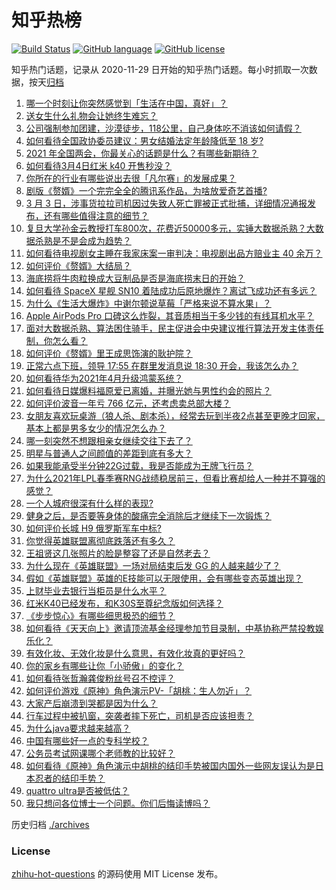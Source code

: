 # 知乎热榜
[![Build Status](https://github.com/ToWeLong/zhihu-hot-questions/workflows/CI/badge.svg)](https://github.com/ToWeLong/zhihu-hot-questions/actions)
[![GitHub language](https://img.shields.io/badge/language-golang-orange.svg)](https://golang.org/)
[![GitHub license](https://img.shields.io/github/license/ToWeLong/zhihu-hot-questions)](https://github.com/ToWeLong/zhihu-hot-questions/blob/main/LICENSE)

知乎热门话题，记录从 2020-11-29 日开始的知乎热门话题。每小时抓取一次数据，按天[归档](./archives)

<!-- BEGIN -->

1. [哪一个时刻让你突然感觉到「生活在中国，真好」？](https://www.zhihu.com/question/446990478)
1. [送女生什么礼物会让她终生难忘？](https://www.zhihu.com/question/22544804)
1. [公司强制参加团建，沙漠徒步，118公里，自己身体吃不消该如何请假？](https://www.zhihu.com/question/446506135)
1. [如何看待全国政协委员建议：男女结婚法定年龄降低至 18 岁?](https://www.zhihu.com/question/447328679)
1. [2021 年全国两会，你最关心的话题是什么？有哪些新期待？](https://www.zhihu.com/question/447176215)
1. [如何看待3月4日红米 k40 开售秒没？](https://www.zhihu.com/question/447473364)
1. [你所在的行业有哪些说出去很「凡尔赛」的发展成果？](https://www.zhihu.com/question/447184680)
1. [剧版《赘婿》一个完完全全的腾讯系作品，为啥放爱奇艺首播?](https://www.zhihu.com/question/445133297)
1. [3 月 3 日，涉事货拉拉司机因过失致人死亡罪被正式批捕，详细情况通报发布，还有哪些值得注意的细节？](https://www.zhihu.com/question/447340905)
1. [复旦大学孙金云教授打车800次，花费近50000多元，实锤大数据杀熟？大数据杀熟是不是会成为趋势？](https://www.zhihu.com/question/447061249)
1. [如何看待电视剧女主睡在我家床案一审判决：电视剧出品方赔业主 40 余万？](https://www.zhihu.com/question/447461205)
1. [如何评价《赘婿》大结局？](https://www.zhihu.com/question/447439317)
1. [海底捞将牛肉粒换成大豆制品是否是海底捞末日的开始？](https://www.zhihu.com/question/445974491)
1. [如何看待 SpaceX 星舰 SN10 着陆成功后原地爆炸？离试飞成功还有多远？](https://www.zhihu.com/question/447490945)
1. [为什么《生活大爆炸》中谢尔顿说草莓「严格来说不算水果」？](https://www.zhihu.com/question/373527668)
1. [Apple AirPods Pro 口碑这么炸裂，其音质相当于多少钱的有线耳机水平？](https://www.zhihu.com/question/358531037)
1. [面对大数据杀熟、算法困住骑手，民主促进会中央建议推行算法开发主体责任制，你怎么看？](https://www.zhihu.com/question/447171614)
1. [如何评价《赘婿》里王成思饰演的耿护院？](https://www.zhihu.com/question/445024687)
1. [正常六点下班，领导 17:55 在群里发消息说 18:30 开会，我该怎么办？](https://www.zhihu.com/question/441394605)
1. [如何看待华为2021年4月升级鸿蒙系统？](https://www.zhihu.com/question/445803392)
1. [如何看待日媒爆料福原爱已离婚，并曝光她与男性约会的照片？](https://www.zhihu.com/question/447390190)
1. [如何评价波音一年亏 766 亿元，还考虑卖总部大楼？](https://www.zhihu.com/question/445967211)
1. [女朋友喜欢玩桌游（狼人杀、剧本杀），经常去玩到半夜2点甚至更晚才回家，基本上都是男多女少的情况怎么办？](https://www.zhihu.com/question/447011013)
1. [哪一刻突然不想跟相亲女继续交往下去了？](https://www.zhihu.com/question/375849385)
1. [明星与普通人之间颜值的差距到底有多大？](https://www.zhihu.com/question/63311419)
1. [如果我能承受半分钟22G过载，我是否能成为王牌飞行员？](https://www.zhihu.com/question/446808395)
1. [为什么2021年LPL春季赛RNG战绩稳居前三，但看比赛却给人一种并不算强的感觉？](https://www.zhihu.com/question/447150454)
1. [一个人城府很深有什么样的表现?](https://www.zhihu.com/question/30478446)
1. [健身之后，是否要等身体的酸痛完全消除后才继续下一次锻炼？](https://www.zhihu.com/question/21514977)
1. [如何评价长城 H9 俄罗斯军车中标?](https://www.zhihu.com/question/446362926)
1. [你觉得英雄联盟离彻底跌落还有多久？](https://www.zhihu.com/question/425743432)
1. [王祖贤这几张照片的脸是整容了还是自然老去？](https://www.zhihu.com/question/49123765)
1. [为什么现在《英雄联盟》一场对局结束后发 GG 的人越来越少了？](https://www.zhihu.com/question/437215557)
1. [假如《英雄联盟》英雄的E技能可以无限使用，会有哪些变态英雄出现？](https://www.zhihu.com/question/421716815)
1. [上财毕业去银行当柜员是什么水平？](https://www.zhihu.com/question/290650435)
1. [红米K40已经发布，和K30S至尊纪念版如何选择？](https://www.zhihu.com/question/446435315)
1. [《步步惊心》有哪些细思极恐的细节？](https://www.zhihu.com/question/284545913)
1. [如何看待《天天向上》邀请顶流基金经理参加节目录制，中基协称严禁投教娱乐化？](https://www.zhihu.com/question/447373435)
1. [有效化妆、无效化妆是什么意思，有效化妆真的更好吗？](https://www.zhihu.com/question/445017526)
1. [你的家乡有哪些让你「小骄傲」的变化？](https://www.zhihu.com/question/447184809)
1. [如何看待张哲瀚龚俊粉丝号召不控评？](https://www.zhihu.com/question/447329239)
1. [如何评价游戏《原神》角色演示PV-「胡桃：生人勿近」？](https://www.zhihu.com/question/446995263)
1. [大家产后崩溃到哭都是因为什么？](https://www.zhihu.com/question/333549630)
1. [行车过程中被扒窗，突袭者摔下死亡，司机是否应该担责？](https://www.zhihu.com/question/446802968)
1. [为什么java要求越来越高？](https://www.zhihu.com/question/414988138)
1. [中国有哪些好一点的专科学校？](https://www.zhihu.com/question/294827006)
1. [公务员考试网课哪个老师教的比较好？](https://www.zhihu.com/question/339493387)
1. [如何看待《原神》角色演示中胡桃的结印手势被国内国外一些网友误认为是日本忍者的结印手势？](https://www.zhihu.com/question/447226339)
1. [quattro ultra是否被低估？](https://www.zhihu.com/question/394068779)
1. [我只想问各位博士一个问题。你们后悔读博吗？](https://www.zhihu.com/question/351974388)

<!-- END -->

历史归档 [./archives](./archives)


### License
[zhihu-hot-questions](https://github.com/towelong/zhihu-hot-questions) 的源码使用 MIT License 发布。